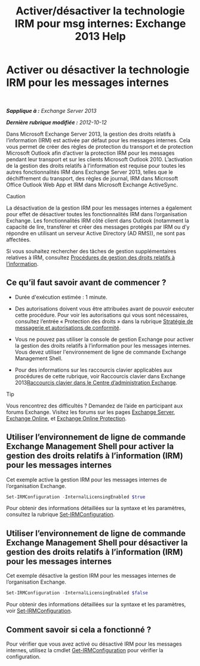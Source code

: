 ﻿---
title: 'Activer/désactiver la technologie IRM pour msg internes: Exchange 2013 Help'
TOCTitle: Activer ou désactiver la technologie IRM pour les messages internes
ms:assetid: a6a17f57-5304-41f1-954d-7301857d54a1
ms:mtpsurl: https://technet.microsoft.com/fr-fr/library/Bb124077(v=EXCHG.150)
ms:contentKeyID: 50478831
ms.date: 04/24/2018
mtps_version: v=EXCHG.150
ms.translationtype: HT
---

# Activer ou désactiver la technologie IRM pour les messages internes

 

_**Sapplique à :** Exchange Server 2013_

_**Dernière rubrique modifiée :** 2012-10-12_

Dans Microsoft Exchange Server 2013, la gestion des droits relatifs à l’information (IRM) est activée par défaut pour les messages internes. Cela vous permet de créer des règles de protection du transport et de protection Microsoft Outlook afin d’activer la protection IRM pour les messages pendant leur transport et sur les clients Microsoft Outlook 2010. L’activation de la gestion des droits relatifs à l’information est requise pour toutes les autres fonctionnalités IRM dans Exchange Server 2013, telles que le déchiffrement du transport, des règles de journal, IRM dans Microsoft Office Outlook Web App et IRM dans Microsoft Exchange ActiveSync.

> [!CAUTION]
> La désactivation de la gestion IRM pour les messages internes a également pour effet de désactiver toutes les fonctionnalités IRM dans l’organisation Exchange. Les fonctionnalités IRM côté client dans Outlook (notamment la capacité de lire, transférer et créer des messages protégés par IRM ou d’y répondre en utilisant un serveur Active Directory (AD RMS)), ne sont pas affectées.


Si vous souhaitez rechercher des tâches de gestion supplémentaires relatives à IRM, consultez [Procédures de gestion des droits relatifs à l’information](information-rights-management-procedures-exchange-2013-help.md).

## Ce qu’il faut savoir avant de commencer ?

  - Durée d'exécution estimée : 1 minute.

  - Des autorisations doivent vous être attribuées avant de pouvoir exécuter cette procédure. Pour voir les autorisations qui vous sont nécessaires, consultez l’entrée « Protection des droits » dans la rubrique [Stratégie de messagerie et autorisations de conformité](messaging-policy-and-compliance-permissions-exchange-2013-help.md).

  - Vous ne pouvez pas utiliser la console de gestion Exchange pour activer la gestion des droits relatifs à l’information pour les messages internes. Vous devez utiliser l'environnement de ligne de commande Exchange Management Shell.

  - Pour des informations sur les raccourcis clavier applicables aux procédures de cette rubrique, voir Raccourcis clavier dans Exchange 2013[Raccourcis clavier dans le Centre d’administration Exchange](keyboard-shortcuts-in-the-exchange-admin-center-exchange-online-protection-help.md).

> [!TIP]
> Vous rencontrez des difficultés ? Demandez de l’aide en participant aux forums Exchange. Visitez les forums sur les pages <a href="https://go.microsoft.com/fwlink/p/?linkid=60612">Exchange Server</a>, <a href="https://go.microsoft.com/fwlink/p/?linkid=267542">Exchange Online</a>, et <a href="https://go.microsoft.com/fwlink/p/?linkid=285351">Exchange Online Protection</a>.


## Utiliser l’environnement de ligne de commande Exchange Management Shell pour activer la gestion des droits relatifs à l’information (IRM) pour les messages internes

Cet exemple active la gestion IRM pour les messages internes de l’organisation Exchange.

```powershell
Set-IRMConfiguration -InternalLicensingEnabled $true
```

Pour obtenir des informations détaillées sur la syntaxe et les paramètres, consultez la rubrique [Set-IRMConfiguration](https://technet.microsoft.com/fr-fr/library/dd979792\(v=exchg.150\)).

## Utiliser l’environnement de ligne de commande Exchange Management Shell pour désactiver la gestion des droits relatifs à l’information (IRM) pour les messages internes

Cet exemple désactive la gestion IRM pour les messages internes de l’organisation Exchange.

```powershell
Set-IRMConfiguration -InternalLicensingEnabled $false
```

Pour obtenir des informations détaillées sur la syntaxe et les paramètres, voir [Set-IRMConfiguration](https://technet.microsoft.com/fr-fr/library/dd979792\(v=exchg.150\)).

## Comment savoir si cela a fonctionné ?

Pour vérifier que vous avez activé ou désactivé IRM pour les messages internes, utilisez la cmdlet [Get-IRMConfiguration](https://technet.microsoft.com/fr-fr/library/dd776120\(v=exchg.150\)) pour vérifier la configuration.

